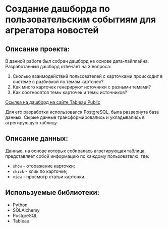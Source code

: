 # Создание дашборда по пользовательским событиям для агрегатора новостей
## Описание проекта:
В данной работе был собран дашборд на основе дата-пайплайна. Разработанный дашборд отвечает на 3 вопроса:  
1. Сколько взаимодействий пользователей с карточками происходит в системе с разбивкой по темам карточек?
2. Как много карточек генерируют источники с разными темами?
3. Как соотносятся темы карточек и темы источников?

[Ссылка на дашборд на сайте Tableau Public](https://public.tableau.com/profile/igor4147#!/vizhome/yandex_zen_16055320912720/sheet4?publish=yes)

Для его разработки использовался PostgreSQL, была развернута база данных. Сырые данные трансформировались и укладывались в агрегирующую таблицу.
## Описание данных:
Данные, на основе которых собиралась агрегирующая таблица, представляет собой информацию по каждому пользователю, где:
- `show` - оторажение карточки;
- `ckick` - клик по карточке;
- `view` - просмотр статьи карточки.
## Используемые библиотеки:
- Python
- SQLAlchemy
- PostgreSQL
- Tableau
